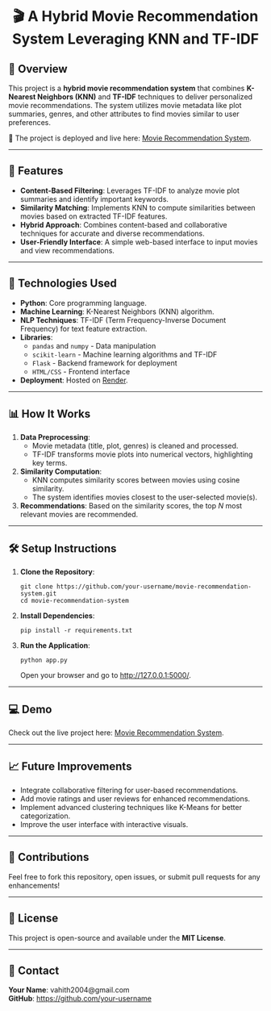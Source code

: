 <h1 align="center">🎬 A Hybrid Movie Recommendation System Leveraging KNN and TF-IDF</h1>

## <h2>📌 Overview</h2>
<p>
This project is a <strong>hybrid movie recommendation system</strong> that combines 
<strong>K-Nearest Neighbors (KNN)</strong> and <strong>TF-IDF</strong> techniques to deliver personalized movie recommendations. 
The system utilizes movie metadata like plot summaries, genres, and other attributes to find movies similar to user preferences.
</p>
<p>🚀 The project is deployed and live here: 
<a href="https://movie-recommendation-system-z32q.onrender.com" target="_blank">Movie Recommendation System</a>.</p>

---

## <h2>🚀 Features</h2>
<ul>
  <li><strong>Content-Based Filtering</strong>: Leverages TF-IDF to analyze movie plot summaries and identify important keywords.</li>
  <li><strong>Similarity Matching</strong>: Implements KNN to compute similarities between movies based on extracted TF-IDF features.</li>
  <li><strong>Hybrid Approach</strong>: Combines content-based and collaborative techniques for accurate and diverse recommendations.</li>
  <li><strong>User-Friendly Interface</strong>: A simple web-based interface to input movies and view recommendations.</li>
</ul>

---

## <h2>🔧 Technologies Used</h2>
<ul>
  <li><strong>Python</strong>: Core programming language.</li>
  <li><strong>Machine Learning</strong>: K-Nearest Neighbors (KNN) algorithm.</li>
  <li><strong>NLP Techniques</strong>: TF-IDF (Term Frequency-Inverse Document Frequency) for text feature extraction.</li>
  <li><strong>Libraries</strong>:
    <ul>
      <li><code>pandas</code> and <code>numpy</code> - Data manipulation</li>
      <li><code>scikit-learn</code> - Machine learning algorithms and TF-IDF</li>
      <li><code>Flask</code> - Backend framework for deployment</li>
      <li><code>HTML/CSS</code> - Frontend interface</li>
    </ul>
  </li>
  <li><strong>Deployment</strong>: Hosted on <a href="https://render.com" target="_blank">Render</a>.</li>
</ul>

---

## <h2>📊 How It Works</h2>
<ol>
  <li><strong>Data Preprocessing</strong>:
    <ul>
      <li>Movie metadata (title, plot, genres) is cleaned and processed.</li>
      <li>TF-IDF transforms movie plots into numerical vectors, highlighting key terms.</li>
    </ul>
  </li>
  <li><strong>Similarity Computation</strong>:
    <ul>
      <li>KNN computes similarity scores between movies using cosine similarity.</li>
      <li>The system identifies movies closest to the user-selected movie(s).</li>
    </ul>
  </li>
  <li><strong>Recommendations</strong>: 
    Based on the similarity scores, the top <em>N</em> most relevant movies are recommended.
  </li>
</ol>

---

## <h2>🛠️ Setup Instructions</h2>
<ol>
  <li><strong>Clone the Repository</strong>:</li>
  <pre><code>git clone https://github.com/your-username/movie-recommendation-system.git
cd movie-recommendation-system</code></pre>
  
  <li><strong>Install Dependencies</strong>:</li>
  <pre><code>pip install -r requirements.txt</code></pre>
  
  <li><strong>Run the Application</strong>:</li>
  <pre><code>python app.py</code></pre>
  <p>Open your browser and go to <a href="http://127.0.0.1:5000/">http://127.0.0.1:5000/</a>.</p>
</ol>

---

## <h2>💻 Demo</h2>
<p>
Check out the live project here: 
<a href="https://movie-recommendation-system-z32q.onrender.com" target="_blank">Movie Recommendation System</a>.
</p>

---

## <h2>📈 Future Improvements</h2>
<ul>
  <li>Integrate collaborative filtering for user-based recommendations.</li>
  <li>Add movie ratings and user reviews for enhanced recommendations.</li>
  <li>Implement advanced clustering techniques like K-Means for better categorization.</li>
  <li>Improve the user interface with interactive visuals.</li>
</ul>

---

## <h2>🤝 Contributions</h2>
<p>Feel free to fork this repository, open issues, or submit pull requests for any enhancements!</p>

---

## <h2>📄 License</h2>
<p>This project is open-source and available under the <strong>MIT License</strong>.</p>

---

## <h2>📧 Contact</h2>
<p>
<strong>Your Name</strong>: vahith2004@gmail.com<br>
<strong>GitHub</strong>: <a href="https://github.com/your-username" target="_blank">https://github.com/your-username</a>
</p>

